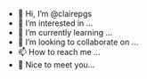 - 👋 Hi, I’m @clairepgs
- 👀 I’m interested in ...
- 🌱 I’m currently learning ...
- 💞️ I’m looking to collaborate on ...
- 📫 How to reach me ...
- 🍣 Nice to meet you...

<!---
clairepgs/clairepgs is a ✨ special ✨ repository because its `README.md` (this file) appears on your GitHub profile.
You can click the Preview link to take a look at your changes.
--->
